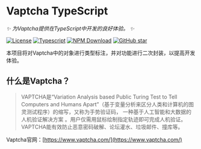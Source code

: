 # Vaptcha TypeScript

_✨ 为Vaptcha提供在TypeScript中开发的良好体验。 ✨_

[![License](https://img.shields.io/github/license/ChongYing-Star/vaptcha-typescript)](https://github.com/ChongYing-Star/vaptcha-typescript/blob/main/LICENSE)
[![Typescript](https://img.shields.io/npm/types/@chongying-star/vaptcha-typescript)](https://www.typescriptlang.org/)
[![NPM Download](https://img.shields.io/npm/dw/@chongying-star/vaptcha-typescript)](https://www.npmjs.com/package/@chongying-star/vaptcha-typescript)
[![GitHub star](https://img.shields.io/github/stars/chongying-star/vaptcha-typescript?style=social)](https://github.com/ChongYing-Star/vaptcha-typescript)

本项目将对Vaptcha中的对象进行类型标注，并对功能进行二次封装，以提高开发体验。

## 什么是Vaptcha？

> VAPTCHA是“Variation Analysis based Public Turing Test to Tell Computers and Humans Apart”（基于变量分析来区分人类和计算机的图灵测试程序）的缩写，又称为手势验证码， 一种基于人工智能和大数据的人机验证解决方案 。用户仅需用鼠标绘制指定轨迹即可完成人机验证。VAPTCHA能有效防止恶意密码破解、论坛灌水、垃圾邮件、撞库等。

Vaptcha官网：[https://www.vaptcha.com/](https://www.vaptcha.com/)
